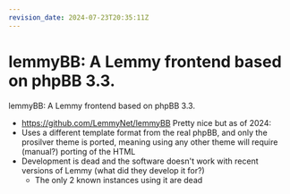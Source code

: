 ```yaml
---
revision_date: 2024-07-23T20:35:11Z
---
```

# lemmyBB: A Lemmy frontend based on phpBB 3.3.
lemmyBB: A Lemmy frontend based on phpBB 3.3.
* https://github.com/LemmyNet/lemmyBB
Pretty nice but as of 2024:
* Uses a different template format from the real phpBB, and only the prosilver theme is ported, meaning using any other theme will require (manual?) porting of the HTML
* Development is dead and the software doesn't work with recent versions of Lemmy (what did they develop it for?)
  * The only 2 known instances using it are dead